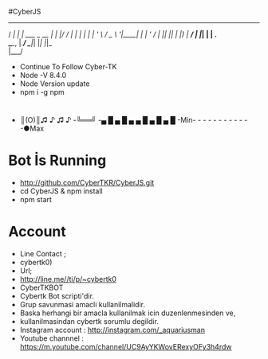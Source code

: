 
#CyberJS
   ____      _                  _____ _  __
 / ___|   _| |__   ___ _ __   |_   _| |/ /
| |  | | | | '_ \ / _ \ '__|____| | | ' /
| |__| |_| | |_) |  __/ | |_____| | | . \
 \____\__, |_.__/ \___|_|       |_| |_|\_\
      |___/
 -    Continue To Follow Cyber-TK
-    Node -V 8.4.0
-    Node Version update 
-    npm i -g npm
#
-    ║(O)║♫ ♪ ♫ ♪
-╚══╝
-▄ █ ▄ █ ▄ ▄ █ ▄ █ ▄ █
-Min- - - - - - - - - - - -●Max 
#
#    Bot İs Running
-    http://github.com/CyberTKR/CyberJS.git
-    cd CyberJS & npm install
-    npm start

# Account
-    Line Contact ;
-    cybertk0)
-    Url;
-    http://line.me//ti/p/~cybertk0
-    CyberTKBOT
-    Cybertk Bot scripti'dir.
-    Grup savunmasi amacli kullanilmalidir.
-    Baska herhangi bir amacla kullanilmak icin duzenlenmesinden ve, 
-    kullanilmasindan cybertk sorumlu degildir.
-    Instagram account : http://instagram.com/_aquariusman 
-    Youtube channnel : https://m.youtube.com/channel/UC9AyYKWovERexyOFy3h4rdw

 
